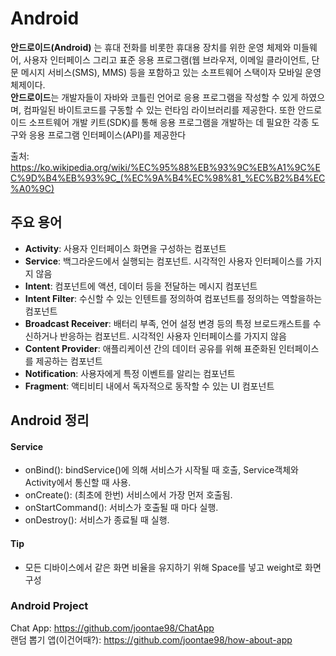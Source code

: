 # Android
**안드로이드(Android)** 는 휴대 전화를 비롯한 휴대용 장치를 위한 운영 체제와 미들웨어, 사용자 인터페이스 그리고 표준 응용 프로그램(웹 브라우저, 이메일 클라이언트, 단문 메시지 서비스(SMS), MMS) 등을 포함하고 있는 소프트웨어 스택이자 모바일 운영 체제이다.    
**안드로이드**는 개발자들이 자바와 코틀린 언어로 응용 프로그램을 작성할 수 있게 하였으며, 컴파일된 바이트코드를 구동할 수 있는 런타임 라이브러리를 제공한다. 또한 안드로이드 소프트웨어 개발 키트(SDK)를 통해 응용 프로그램을 개발하는 데 필요한 각종 도구와 응용 프로그램 인터페이스(API)를 제공한다

출처: https://ko.wikipedia.org/wiki/%EC%95%88%EB%93%9C%EB%A1%9C%EC%9D%B4%EB%93%9C_(%EC%9A%B4%EC%98%81_%EC%B2%B4%EC%A0%9C)

## 주요 용어
* **Activity**: 사용자 인터페이스 화면을 구성하는 컴포넌트
* **Service**: 백그라운드에서 실행되는 컴포넌트. 시각적인 사용자 인터페이스를 가지지 않음
* **Intent**: 컴포넌트에 액션, 데이터 등을 전달하는 메시지 컴포넌트
* **Intent Filter**: 수신할 수 있는 인텐트를 정의하여 컴포넌트를 정의하는 역할을하는 컴포넌트
* **Broadcast Receiver**: 배터리 부족, 언어 설정 변경 등의 특정 브로드캐스트를 수신하거나 반응하는 컴포넌트. 시각적인 사용자 인터페이스를 가지지 않음
* **Content Provider**: 애플리케이션 간의 데이터 공유를 위해 표준화된 인터페이스를 제공하는 컴포넌트
* **Notification**: 사용자에게 특정 이벤트를 알리는 컴포넌트
* **Fragment**: 액티비티 내에서 독자적으로 동작할 수 있는 UI 컴포넌트
## Android 정리

#### Service
* onBind(): bindService()에 의해 서비스가 시작될 때 호출, Service객체와 Activity에서 통신할 때 사용.
* onCreate(): (최초에 한번) 서비스에서 가장 먼저 호출됨.
* onStartCommand(): 서비스가 호출될 때 마다 실행.
* onDestroy(): 서비스가 종료될 때 실행.
#### Tip
* 모든 디바이스에서 같은 화면 비율을 유지하기 위해 Space를 넣고 weight로 화면 구성
### Android Project
Chat App: https://github.com/joontae98/ChatApp   
랜덤 뽑기 앱(이건어때?): https://github.com/joontae98/how-about-app
